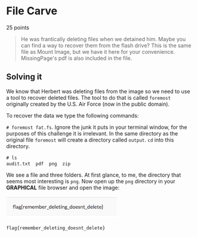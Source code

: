 # File Carve
25 points
> He was frantically deleting files when we detained him. Maybe you can find a way to recover them from the flash drive?
>This is the same file as Mount Image, but we have it here for your convenience. MissingPage's pdf is also included in the file.
## Solving it

We know that Herbert was deleting files from the image so we need to use a tool to recover deleted files.
The tool to do that is called `foremost` originally created by the U.S. Air Force (now in the public domain).  

To recover the data we type the following commands:

`# foremost fat.fs`. Ignore the junk it puts in your terminal window, for the purposes of this challenge it is irrelevant.
In the same directory as the original file `foremost` will create a directory called `output`. `cd` into this directory.
```
# ls
audit.txt  pdf  png  zip
```
We see a file and three folders. At first glance, to me, the directory that seems most interesting is `png`.
Now open up the `png` directory in your **GRAPHICAL** file browser and open the image:

![flag](https://github.com/DigiBrkr/csaw_hsf_qualifier_2017_FileCarve_25/blob/master/00008592.png?raw=true)

`flag{remember_deleting_doesnt_delete}`
